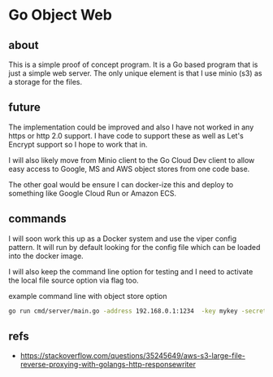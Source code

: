 # Go Object Web

## about

This is a simple proof of concept program.  It is a Go based program
that is just a simple web server.  The only unique element is that I 
use minio (s3) as a storage for the files.

## future

The implementation could be improved and also I have not worked in 
any https or http 2.0 support.   I have code to support these as well
as Let's Encrypt support so I hope to work that in.  

I will also likely move from Minio client to the Go Cloud Dev client 
to allow easy access to Google, MS and AWS object stores from one
code base.  

The other goal would be ensure I can docker-ize this and deploy
to something like Google Cloud Run or Amazon ECS.  

## commands

I will soon work this up as a Docker system and use the viper config
pattern.  It will run by default looking for the config file which 
can be loaded into the docker image.  

I will also keep the command line option for testing and I need 
to activate the local file source option via flag too.

example command line with object store option 
```bash
go run cmd/server/main.go -address 192.168.0.1:1234  -key mykey -secret mysecret
```

## refs

* https://stackoverflow.com/questions/35245649/aws-s3-large-file-reverse-proxying-with-golangs-http-responsewriter

